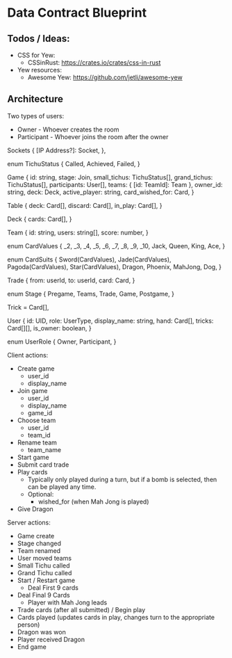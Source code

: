 # Data Contract Blueprint

## Todos / Ideas:
- CSS for Yew:
  - CSSinRust: https://crates.io/crates/css-in-rust
- Yew resources: 
  - Awesome Yew: https://github.com/jetli/awesome-yew

## Architecture


Two types of users:
- Owner - Whoever creates the room
- Participant - Whoever joins the room after the owner


Sockets {
  [IP Address?]: Socket,
},

enum TichuStatus {
  Called,
  Achieved,
  Failed,
}

Game {
  id: string,
  stage: Join,
  small_tichus: TichuStatus[],
  grand_tichus: TichuStatus[],
  participants: User[],
  teams: {
    [id: TeamId]: Team
  },
  owner_id: string,
  deck: Deck,
  active_player: string,
  card_wished_for: Card,
}

Table {
  deck: Card[],
  discard: Card[], 
  in_play: Card[],
}

Deck {
  cards: Card[],
}

Team {
  id: string,
  users: string[],
  score: number,
}

enum CardValues {
    _2,
    _3,
    _4,
    _5,
    _6,
    _7,
    _8,
    _9,
    _10,
    Jack,
    Queen,
    King,
    Ace,
}

enum CardSuits {
    Sword(CardValues),
    Jade(CardValues),
    Pagoda(CardValues),
    Star(CardValues),
    Dragon,
    Phoenix,
    MahJong,
    Dog,
}

Trade { 
  from: userId,
  to: userId,
  card: Card,
}


enum Stage {
  Pregame,
  Teams,
  Trade,
  Game,
  Postgame,
}


Trick = Card[],

User {
  id: UID,
  role: UserType,
  display_name: string,
  hand: Card[],
  tricks: Card[][],
  is_owner: boolean,
}

enum UserRole {
  Owner,
  Participant,
}


Client actions: 
 -   Create game
     -   user_id
     -   display_name
 -   Join game
     -   user_id
     -   display_name
     -   game_id
 -   Choose team
     -   user_id
     -   team_id
 -   Rename team
     -   team_name
 -   Start game
 -   Submit card trade
 -   Play cards 
     -   Typically only played during a turn, but if a bomb is selected, then can be played any time.
     -   Optional: 
         -   wished_for (when Mah Jong is played)
- Give Dragon

Server actions:
- Game create
- Stage changed
- Team renamed
- User moved teams
- Small Tichu called
- Grand Tichu called
- Start / Restart game 
  - Deal First 9 cards
- Deal Final 9 Cards
  - Player with Mah Jong leads
- Trade cards (after all submitted) / Begin play
- Cards played (updates cards in play, changes turn to the appropriate person)
- Dragon was won
- Player received Dragon
- End game